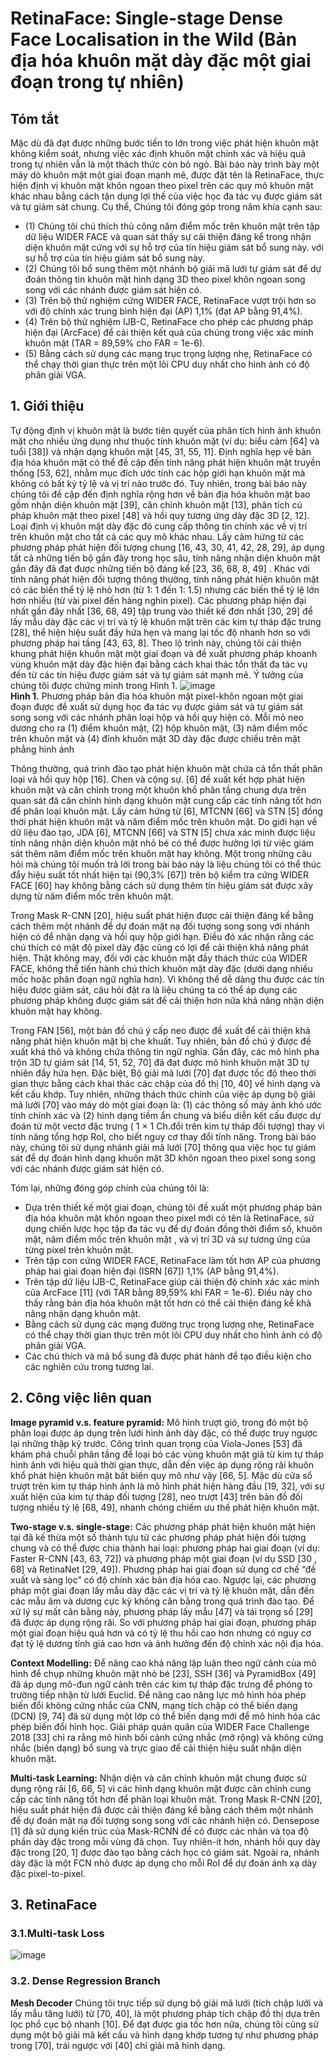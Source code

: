 # RetinaFace: Single-stage Dense Face Localisation in the Wild (Bản địa hóa khuôn mặt dày đặc một giai đoạn trong tự nhiên)

## Tóm tắt
Mặc dù đã đạt được những bước tiến to lớn trong việc phát hiện khuôn mặt không kiểm soát, 
nhưng việc xác định khuôn mặt chính xác và hiệu quả trong tự nhiên vẫn là một thách thức còn bỏ ngỏ. 
Bài báo này trình bày một máy dò khuôn mặt một giai đoạn mạnh mẽ, được đặt tên là RetinaFace, 
thực hiện định vị khuôn mặt khôn ngoan theo pixel trên các quy mô khuôn mặt khác nhau bằng cách tận dụng lợi thế của việc học đa tác vụ được giám sát và 
tự giám sát chung. Cụ thể, Chúng tôi đóng góp trong năm khía cạnh sau: 

* (1) Chúng tôi chú thích thủ công năm điểm mốc trên khuôn mặt trên tập dữ liệu WIDER FACE
và quan sát thấy sự cải thiện đáng kể trong nhận diện khuôn mặt cứng với sự hỗ trợ của tín hiệu giám sát bổ sung này.
với sự hỗ trợ của tín hiệu giám sát bổ sung này.
* (2) Chúng tôi bổ sung thêm một nhánh bộ giải mã lưới tự giám sát để dự đoán thông tin khuôn mặt hình dạng 3D theo pixel khôn ngoan song song với các nhánh được giám sát hiện có.
* (3) Trên bộ thử nghiệm cứng WIDER FACE, RetinaFace vượt trội hơn so với độ chính xác trung bình hiện đại (AP) 1,1% (đạt AP bằng 91,4%).
* (4) Trên bộ thử nghiệm IJB-C, RetinaFace cho phép các phương pháp hiện đại (ArcFace) để cải thiện kết quả của chúng trong việc xác minh khuôn mặt (TAR = 89,59% cho FAR = 1e-6). 
* (5) Bằng cách sử dụng các mạng trục trọng lượng nhẹ, RetinaFace có thể chạy thời gian thực trên một lõi CPU duy nhất cho hình ảnh có độ phân giải VGA.
## 1. Giới thiệu
Tự động định vị khuôn mặt là bước tiên quyết của phân tích hình ảnh khuôn mặt cho nhiều ứng dụng như thuộc tính khuôn mặt (ví dụ: biểu cảm [64] và tuổi [38]) và nhận dạng khuôn mặt [45, 31, 55, 11]. Định nghĩa hẹp về bản địa hóa khuôn mặt có thể đề cập đến tính năng phát hiện khuôn mặt truyền thống [53, 62], nhằm mục đích ước tính các hộp giới hạn khuôn mặt mà không có bất kỳ tỷ lệ và vị trí nào trước đó.
Tuy nhiên, trong bài báo này chúng tôi đề cập đến định nghĩa rộng hơn về bản địa hóa khuôn mặt bao gồm nhận diện khuôn mặt [39], căn chỉnh khuôn mặt [13], phân tích cú pháp khuôn mặt theo pixel [48] và hồi quy tương ứng dày đặc 3D [2, 12]. Loại định vị khuôn mặt dày đặc đó cung cấp thông tin chính xác về vị trí trên khuôn mặt cho tất cả các quy mô khác nhau.
Lấy cảm hứng từ các phương pháp phát hiện đối tượng chung [16, 43, 30, 41, 42, 28, 29], áp dụng tất cả những tiến bộ gần đây trong học sâu, tính năng nhận diện khuôn mặt gần đây đã đạt được những tiến bộ đáng kể [23, 36, 68, 8, 49]  .  Khác với tính năng phát hiện đối tượng thông thường, tính năng phát hiện khuôn mặt có các biến thể tỷ lệ nhỏ hơn (từ 1: 1 đến 1: 1.5) nhưng các biến thể tỷ lệ lớn hơn nhiều (từ vài pixel đến hàng nghìn pixel).  Các phương pháp hiện đại nhất gần đây nhất [36, 68, 49] tập trung vào thiết kế đơn nhất [30, 29] để lấy mẫu dày đặc các vị trí và tỷ lệ khuôn mặt trên các kim tự tháp đặc trưng [28], thể hiện hiệu suất đầy hứa hẹn và mang lại tốc độ nhanh hơn so với  phương pháp hai tầng [43, 63, 8].  Theo lộ trình này, chúng tôi cải thiện khung phát hiện khuôn mặt một giai đoạn và đề xuất phương pháp khoanh vùng khuôn mặt dày đặc hiện đại bằng cách khai thác tổn thất đa tác vụ đến từ các tín hiệu được giám sát và tự giám sát mạnh mẽ.  Ý tưởng của chúng tôi được chứng minh trong Hình 1.
![image](https://user-images.githubusercontent.com/80739312/112240485-00f73880-8c7b-11eb-908d-9aefd15fcd7e.png)  
**Hình 1.** Phương pháp bản địa hóa khuôn mặt pixel-khôn ngoan một giai đoạn được đề xuất sử dụng học đa tác vụ được giám sát và tự giám sát song song với các nhánh phân loại hộp và hồi quy hiện có.  Mỗi mỏ neo dương cho ra (1) điểm khuôn mặt, (2) hộp khuôn mặt, (3) năm điểm mốc trên khuôn mặt và (4) đỉnh khuôn mặt 3D dày đặc được chiếu trên mặt phẳng hình ảnh

Thông thường, quá trình đào tạo phát hiện khuôn mặt chứa cả tổn thất phân loại và hồi quy hộp [16]. Chen và cộng sự. [6] đề xuất kết hợp phát hiện khuôn mặt và căn chỉnh trong một khuôn khổ phân tầng chung dựa trên quan sát đã căn chỉnh
hình dạng khuôn mặt cung cấp các tính năng tốt hơn để phân loại khuôn mặt. Lấy cảm hứng từ [6], MTCNN [66] và STN [5] đồng thời phát hiện khuôn mặt và năm điểm mốc trên khuôn mặt. Do giới hạn về dữ liệu đào tạo, JDA [6], MTCNN [66] và STN [5] chưa xác minh được liệu tính năng nhận diện khuôn mặt nhỏ bé có thể được hưởng lợi từ việc giám sát thêm năm điểm mốc trên khuôn mặt hay không. Một trong những câu hỏi mà chúng tôi muốn trả lời trong bài báo này là liệu chúng tôi có thể thúc đẩy hiệu suất tốt nhất hiện tại (90,3% [67]) trên bộ kiểm tra cứng WIDER FACE [60] hay không bằng cách sử dụng thêm tín hiệu giám sát được xây dựng từ năm điểm mốc trên khuôn mặt.

Trong Mask R-CNN [20], hiệu suất phát hiện được cải thiện đáng kể bằng cách thêm một nhánh để dự đoán mặt nạ đối tượng song song với nhánh hiện có để nhận dạng và hồi quy hộp giới hạn. Điều đó xác nhận rằng các chú thích có mật độ pixel dày đặc cũng có lợi để cải thiện khả năng phát hiện. Thật không may, đối với các khuôn mặt đầy thách thức của WIDER FACE, không thể tiến hành chú thích khuôn mặt dày đặc (dưới dạng nhiều mốc hoặc phân đoạn ngữ nghĩa hơn). Vì không thể dễ dàng thu được các tín hiệu được giám sát, câu hỏi đặt ra là liệu chúng ta có thể áp dụng các phương pháp không được giám sát để cải thiện hơn nữa khả năng nhận diện khuôn mặt hay không.

Trong FAN [56], một bản đồ chú ý cấp neo được đề xuất để cải thiện khả năng phát hiện khuôn mặt bị che khuất. Tuy nhiên, bản đồ chú ý được đề xuất khá thô và không chứa thông tin ngữ nghĩa. Gần đây, các mô hình pha trộn 3D tự giám sát [14, 51, 52, 70] đã đạt được mô hình khuôn mặt 3D tự nhiên đầy hứa hẹn. Đặc biệt, Bộ giải mã lưới [70] đạt được tốc độ theo thời gian thực bằng cách khai thác các chập của đồ thị [10, 40] về hình dạng và kết cấu khớp. Tuy nhiên, những thách thức chính của việc áp dụng bộ giải mã lưới [70] vào máy dò một giai đoạn là: (1) các thông số máy ảnh khó ước tính chính xác và (2) hình dạng tiềm ẩn chung và biểu diễn kết cấu được dự đoán từ một vectơ đặc trưng ( 1 × 1 Ch.đổi trên kim tự tháp đối tượng) thay vì tính năng tổng hợp RoI, cho biết nguy cơ thay đổi tính năng. Trong bài báo này, chúng tôi sử dụng nhánh giải mã lưới [70] thông qua việc học tự giám sát để dự đoán hình dạng khuôn mặt 3D khôn ngoan theo pixel song song với các nhánh được giám sát hiện có.

Tóm lại, những đóng góp chính của chúng tôi là: 
* Dựa trên thiết kế một giai đoạn, chúng tôi đề xuất một phương pháp bản địa hóa khuôn mặt khôn ngoan theo pixel mới có tên là RetinaFace, sử dụng chiến lược học tập đa tác vụ để dự đoán đồng thời điểm số, khuôn mặt, năm điểm mốc trên khuôn mặt , và vị trí 3D và sự tương ứng của từng pixel trên khuôn mặt. 
* Trên tập con cứng WIDER FACE, RetinaFace làm tốt hơn AP của phương pháp hai giai đoạn hiện đại (ISRN [67]) 1,1% (AP bằng 91,4%). 
* Trên tập dữ liệu IJB-C, RetinaFace giúp cải thiện độ chính xác xác minh của ArcFace [11] (với TAR bằng 89,59% khi FAR = 1e-6). Điều này cho thấy rằng bản địa hóa khuôn mặt tốt hơn có thể cải thiện đáng kể khả năng nhận dạng khuôn mặt.
* Bằng cách sử dụng các mạng đường trục trọng lượng nhẹ, RetinaFace có thể chạy thời gian thực trên một lõi CPU duy nhất cho hình ảnh có độ phân giải VGA. 
* Các chú thích và mã bổ sung đã được phát hành để tạo điều kiện cho các nghiên cứu trong tương lai.
## 2. Công việc liên quan
**Image pyramid v.s. feature pyramid:** Mô hình trượt gió, trong đó một bộ phân loại được áp dụng trên lưới hình ảnh dày đặc, có thể được truy ngược lại những thập kỷ trước. Công trình quan trọng của Viola-Jones [53] đã khám phá chuỗi phân tầng để loại bỏ các vùng khuôn mặt giả từ kim tự tháp hình ảnh với hiệu quả thời gian thực, dẫn đến việc áp dụng rộng rãi khuôn khổ phát hiện khuôn mặt bất biến quy mô như vậy [66, 5]. Mặc dù cửa sổ trượt trên kim tự tháp hình ảnh là mô hình phát hiện hàng đầu [19, 32], với sự xuất hiện của kim tự tháp đối tượng [28], neo trượt [43] trên bản đồ đối tượng nhiều tỷ lệ [68, 49], nhanh chóng chiếm ưu thế phát hiện khuôn mặt.

**Two-stage v.s. single-stage:** Các phương pháp phát hiện khuôn mặt hiện tại đã kế thừa một số thành tựu từ các phương pháp phát hiện đối tượng chung và có thể được chia thành hai loại: phương pháp hai giai đoạn (ví dụ: Faster R-CNN [43, 63, 72]) và phương pháp một giai đoạn (ví dụ SSD [30 , 68] và RetinaNet [29, 49]). Phương pháp hai giai đoạn sử dụng cơ chế “đề xuất và sàng lọc” có độ chính xác bản địa hóa cao. Ngược lại, các phương pháp một giai đoạn lấy mẫu dày đặc các vị trí và tỷ lệ khuôn mặt, dẫn đến các mẫu âm và dương cực kỳ không cân bằng trong quá trình đào tạo. Để xử lý sự mất cân bằng này, phương pháp lấy mẫu [47] và tái trọng số [29] đã được áp dụng rộng rãi. So với phương pháp hai giai đoạn, phương pháp một giai đoạn hiệu quả hơn và có tỷ lệ thu hồi cao hơn nhưng có nguy cơ đạt tỷ lệ dương tính giả cao hơn và ảnh hưởng đến độ chính xác nội địa hóa.

**Context Modelling:** Để nâng cao khả năng lập luận theo ngữ cảnh của mô hình để chụp những khuôn mặt nhỏ bé [23], SSH [36] và PyramidBox [49] đã áp dụng mô-đun ngữ cảnh trên các kim tự tháp đặc trưng để phóng to trường tiếp nhận từ lưới Euclid. Để nâng cao năng lực mô hình hóa phép biến đổi không cứng nhắc của CNN, mạng tích chập có thể biến dạng (DCN) [9, 74] đã sử dụng một lớp có thể biến dạng mới để mô hình hóa các phép biến đổi hình học. Giải pháp quán quân của WIDER Face Challenge 2018 [33] chỉ ra rằng mô hình bối cảnh cứng nhắc (mở rộng) và không cứng nhắc (biến dạng) bổ sung và trực giao để cải thiện hiệu suất nhận diện khuôn mặt.

**Multi-task Learning:** Nhận diện và căn chỉnh khuôn mặt chung được sử dụng rộng rãi [6, 66, 5] vì các hình dạng khuôn mặt được căn chỉnh cung cấp các tính năng tốt hơn để phân loại khuôn mặt. Trong Mask R-CNN [20], hiệu suất phát hiện đã được cải thiện đáng kể bằng cách thêm một nhánh để dự đoán mặt nạ đối tượng song song với các nhánh hiện có. Densepose [1] đã sử dụng kiến ​​trúc của Mask-RCNN để có được các nhãn và tọa độ phần dày đặc trong mỗi vùng đã chọn. Tuy nhiên-ít hơn, nhánh hồi quy dày đặc trong [20, 1] được đào tạo bằng cách học có giám sát. Ngoài ra, nhánh dày đặc là một FCN nhỏ được áp dụng cho mỗi RoI để dự đoán ánh xạ dày đặc pixel-to-pixel.

## 3. RetinaFace
### 3.1.Multi-task Loss
![image](https://user-images.githubusercontent.com/80739312/112251640-3ce7c900-8c8e-11eb-9051-0bfd20f0fe98.png)  
### 3.2. Dense Regression Branch
**Mesh Decoder** Chúng tôi trực tiếp sử dụng bộ giải mã lưới (tích chập lưới và lấy mẫu tăng lưới) từ [70, 40], là một phương pháp tích chập đồ thị dựa trên lọc phổ cục bộ nhanh [10].  Để đạt được gia tốc hơn nữa, chúng tôi cũng sử dụng một bộ giải mã kết cấu và hình dạng khớp tương tự như phương pháp trong [70], trái ngược với [40] chỉ giải mã hình dạng.







